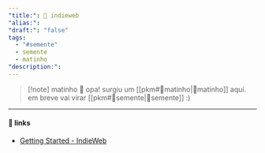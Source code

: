 ```yaml
---
"title:": 🌱 indieweb
"alias:": 
"draft:": "false"
tags:
  - "#semente"
  - semente
  - matinho
"description:":
---
```

>[!note] matinho 🌿
>opa! surgiu um [[pkm#🌿matinho|🌿matinho]] aqui. em breve vai virar  [[pkm#🌱semente|🌱semente]] :)

----
#### 🔗 links
- [Getting Started - IndieWeb](https://indieweb.org/Getting_Started)